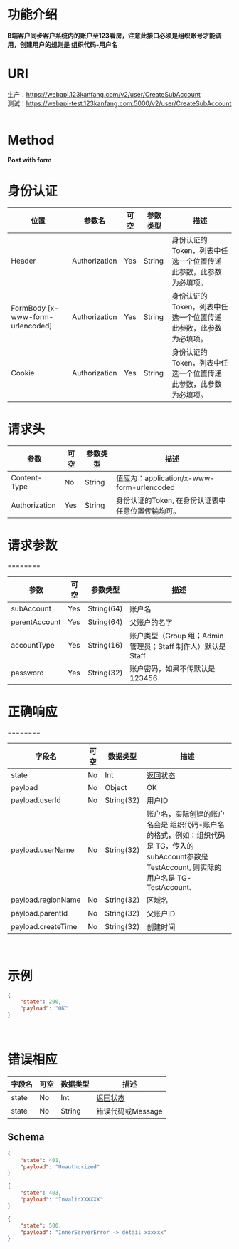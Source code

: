 # 功能介绍
**B端客户同步客户系统内的账户至123看房，注意此接口必须是组织账号才能调用，创建用户的规则是 组织代码-用户名**
 

# URI
生产：https://webapi.123kanfang.com/v2/user/CreateSubAccount  
测试：https://webapi-test.123kanfang.com:5000/v2/user/CreateSubAccount
 
# Method
**Post with form**

# 身份认证
| 位置| 参数名 | 可空 | 参数类型 | 描述 |
| ------ | ------ | ------ | ------ | ------ |
| Header | Authorization | Yes | String | 身份认证的Token，列表中任选一个位置传递此参数，此参数为必填项。|
| FormBody [x-www-form-urlencoded] | Authorization | Yes | String | 身份认证的Token，列表中任选一个位置传递此参数，此参数为必填项。|
| Cookie | Authorization | Yes | String | 身份认证的Token，列表中任选一个位置传递此参数，此参数为必填项。|

# 请求头
| 参数 | 可空 | 参数类型 | 描述 |
| ---- | ---- | ---- | ----|
| Content-Type | No | String | 值应为：application/x-www-form-urlencoded |
| Authorization | Yes | String | 身份认证的Token, 在身份认证表中任意位置传输均可。| 

# 请求参数
========

| 参数        | 可空 | 参数类型   | 描述             |
|-------------|------|------------|------------------|
| subAccount  | Yes   | String(64) | 账户名    |
| parentAccount  | Yes   | String(64) | 父账户的名字    |
| accountType | Yes | String(16) |账户类型（Group 组；Admin 管理员；Staff 制作人）默认是Staff|
| password | Yes | String(32) | 账户密码，如果不传默认是123456 |

# 正确响应
========

| 字段名 | 可空 | 数据类型 | 描述  |
|------------           |----------|--------------  |----------|
| state                 | No       | Int            | [返回状态](../Agreement/APIResponseState.md) |
| payload               | No       | Object         | OK |
| payload.userId        | No       | String(32)     | 用户ID |
| payload.userName      | No       | String(32)     | 账户名，实际创建的账户名会是 组织代码-账户名的格式，例如：组织代码是 TG，传入的subAccount参数是TestAccount, 则实际的用户名是 TG-TestAccount. |
| payload.regionName    | No       | String(32)     | 区域名 |
| payload.parentId      | No       | String(32)     | 父账户ID |
| payload.createTime    | No       | String(32)     | 创建时间 |

 
# 示例

``` json
{
    "state": 200,
    "payload": "OK"
}
```
 
# 错误相应
| 字段名 | 可空 | 数据类型 | 描述 |
| ---- | ---- | ---- | ----|
| state | No | Int | [返回状态](../Agreement/APIResponseState.md) | 
| state | No | String | 错误代码或Message | 

## Schema 
``` json
{
    "state": 401,
    "payload": "Unauthorized"
}
```

``` json
{
    "state": 403,
    "payload": "InvalidXXXXXX"
}
```

``` json
{
    "state": 500,
    "payload": "InnerServerError -> detail xxxxxx"
}
```
